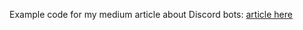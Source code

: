 Example code for my medium article about Discord bots: [article here](https://medium.com/@goodatsports/how-to-make-a-simple-discord-bot-in-ruby-to-annoy-your-friends-f5d0438daa70)
